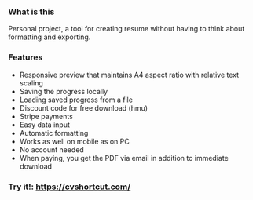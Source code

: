 ### What is this
Personal project, a tool for creating resume without having to think about formatting and exporting.

### Features
- Responsive preview that maintains A4 aspect ratio with relative text scaling
- Saving the progress locally
- Loading saved progress from a file
- Discount code for free download (hmu)
- Stripe payments
- Easy data input
- Automatic formatting
- Works as well on mobile as on PC
- No account needed
- When paying, you get the PDF via email in addition to immediate download

### Try it!: https://cvshortcut.com/
